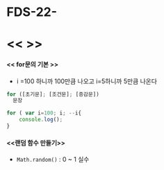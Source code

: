 FDS-22-
========

# <<  >>


#### << for문의 기본 >>
- i =100 하니까 100만큼 나오고 i=5하니까 5만큼 나온다
```js
for ([초기문]; [조건문]; [증감문])
  문장

for ( var i=100; i; --i{
    console.log();
}
```

#### <<랜덤 함수 만들기>>
- `Math.random()` : 0 ~ 1 실수

